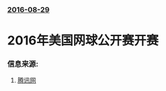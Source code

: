 ### [2016-08-29](/news/2016/08/29/index.md)

##### 
# 2016年美国网球公开赛开赛 




### 信息来源:

1. [腾讯网](http://sports.qq.com/a/20160830/040637.htm)
